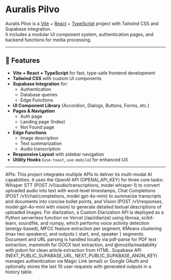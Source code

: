 # Auralis Pilvo

Auralis Pilvo is a [Vite](https://vitejs.dev/) + [React](https://react.dev/) + [TypeScript](https://www.typescriptlang.org/) project with Tailwind CSS and Supabase integration.  
It includes a modular UI component system, authentication pages, and backend functions for media processing.

---

## 🚀 Features

- **Vite + React + TypeScript** for fast, type-safe frontend development
- **Tailwind CSS** with custom UI components
- **Supabase Integration** for:
  - Authentication
  - Database queries
  - Edge Functions
- **UI Component Library** (Accordion, Dialogs, Buttons, Forms, etc.)
- **Pages & Navigation**
  - Auth page
  - Landing page (Index)
  - Not Found page
- **Edge Functions**
  - Image description
  - Text summarization
  - Audio transcription
- **Responsive Layout** with sidebar navigation
- **Utility Hooks** (`use-toast`, `use-mobile`) for enhanced UX

---
APIs: This project integrates multiple APIs to deliver its multi-modal AI capabilities. It uses the OpenAI API (OPENAI_API_KEY) for three core tasks: Whisper STT (POST /v1/audio/transcriptions, model whisper-1) to convert uploaded audio into text with word-level timestamps, Chat Completions (POST /v1/chat/completions, model gpt-4o-mini) to summarize transcripts and documents into concise bullet points, and Vision (POST /v1/responses, model gpt-4o-mini with vision) to generate detailed textual descriptions of uploaded images. For diarization, a Custom Diarization API is deployed as a Python serverless function on Vercel (/api/diarize) using librosa, scikit-learn, soundfile, and numpy, which performs voice activity detection (energy-based), MFCC feature extraction per segment, KMeans clustering (max two speakers), and outputs { start, end, speaker } segments. Document and URL parsing is handled locally via pdf-parse for PDF text extraction, mammoth for DOCX text extraction, and @mozilla/readability with jsdom for clean article extraction from HTML. Supabase API (NEXT_PUBLIC_SUPABASE_URL, NEXT_PUBLIC_SUPABASE_ANON_KEY) manages authentication via Magic Link (email) or Google OAuth and optionally stores the last 10 user requests with generated outputs in a history table.


